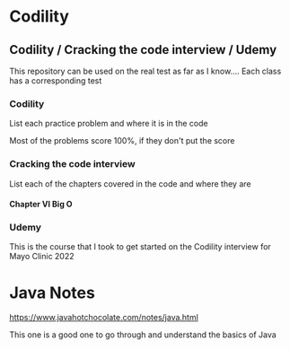 # Codility
## Codility / Cracking the code interview / Udemy

This repository can be used on the real test as far as I know....
Each class has a corresponding test

### Codility

List each practice problem and where it is in the code

Most of the problems score 100%, if they don't put the score

### Cracking the code interview

List each of the chapters covered in the code and where they are
#### Chapter VI Big O


### Udemy
This is the course that I took to get started on the Codility interview for Mayo Clinic 2022

# Java Notes
https://www.javahotchocolate.com/notes/java.html

This one is a good one to go through and understand the basics of Java